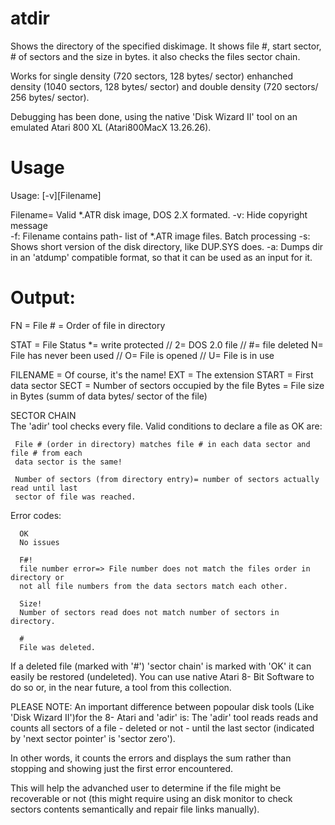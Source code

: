 atdir
=====
Shows the directory of the specified diskimage. It shows file #, start sector, # of sectors
and the size in bytes. it also checks the files sector chain.

Works for single density (720 sectors, 128 bytes/ sector) enhanched density (1040 sectors, 128
bytes/ sector) and double density (720 sectors/ 256 bytes/ sector). 

Debugging has been done, using the native 'Disk Wizard II' tool on an emulated Atari 800 XL (Atari800MacX 13.26.26).

Usage
=====
Usage: [-v][Filename]

Filename=	Valid *.ATR disk image, DOS 2.X formated. 
-v:		Hide copyright message	  	
-f:		Filename contains path- list of *.ATR image files. Batch processing
-s:		Shows short version of the disk directory, like DUP.SYS does. 
-a:		Dumps dir in an 'atdump' compatible format, so that it can be used as an input for it.

Output:
=======

FN		 = File # = Order of file in directory

STAT	    	 = File Status *= write protected // 2= DOS 2.0 file // #= file deleted 
		   N= File has never been used // O= File is opened // U= File is in use

FILENAME    	 = Of course, it's the name!
EXT		 = The extension
START	      	 = First data sector
SECT	    	 = Number of sectors occupied by the file
Bytes	    	 = File size in Bytes (summ of data bytes/ sector of the file)

SECTOR CHAIN 	 
The 'adir' tool checks every file. Valid conditions to declare a file as OK are:

     File # (order in directory) matches file # in each data sector and file # from each
     data sector is the same!

     Number of sectors (from directory entry)= number of sectors actually read until last
     sector of file was reached.

Error codes:
     
      OK  
      No issues
      
      F#! 
      file number error=> File number does not match the files order in directory or
      not all file numbers from the data sectors match each other.

      Size! 
      Number of sectors read does not match number of sectors in directory.

      #
      File was deleted.

If a deleted file (marked with '#') 'sector chain' is marked with 'OK' it can easily be restored 
(undeleted). You can use native Atari 8- Bit Software to do so or, in the near future, a tool from
this collection.  

PLEASE NOTE: An important difference between popoular disk tools (Like 'Disk Wizard II')for the 8- Atari 
and 'adir' is: The 'adir' tool  reads reads and counts all sectors of a file - deleted or not - 
until the last sector (indicated by 'next sector pointer' is 'sector zero'). 

In other words, it counts the errors and displays the sum rather than stopping and showing just the 
first error encountered.

This will help the advanched user to determine if the file might be recoverable
or not (this might require using an disk monitor to check sectors contents semantically
and repair file links manually).




      

        

